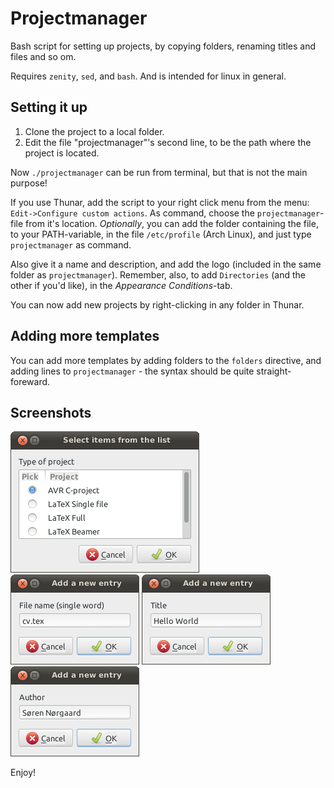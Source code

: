 # Projectmanager

Bash script for setting up projects, by copying folders, renaming titles and files and so om.

Requires `zenity`, `sed`, and `bash`. And is intended for linux in general.

## Setting it up

1. Clone the project to a local folder.
2. Edit the file "projectmanager"'s second line, to be the path where the project is located.

Now `./projectmanager` can be run from terminal, but that is not the main purpose!

If you use Thunar, add the script to your right click menu from the menu: `Edit->Configure custom actions`. As command, choose the `projectmanager`-file from it's location. *Optionally*, you can add the folder containing the file, to your PATH-variable, in the file `/etc/profile` (Arch Linux), and just type `projectmanager` as command.

Also give it a name and description, and add the logo (included in the same folder as `projectmanager`). Remember, also, to add `Directories` (and the other if you'd like), in the *Appearance Conditions*-tab.

You can now add new projects by right-clicking in any folder in Thunar.

## Adding more templates

You can add more templates by adding folders to the `folders` directive, and adding lines to `projectmanager` - the syntax should be quite straight-foreward.

## Screenshots

![Main window](img/main.png)
![Filename](img/filename.png)
![Title](img/title.png)
![Author](img/author.png)

Enjoy!
